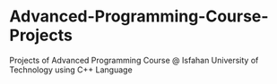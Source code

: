 # Advanced-Programming-Course-Projects
Projects of Advanced Programming Course @ Isfahan University of Technology using C++ Language